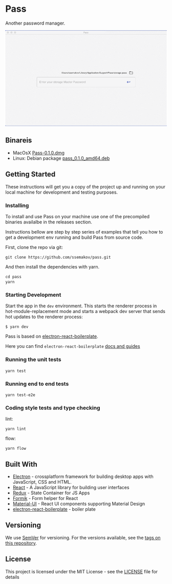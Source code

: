 # Pass

Another password manager.

![Pass Demo](demo/pass_0_1_0_demo.gif)

## Binareis

- MacOsX [Pass-0.1.0.dmg](https://github.com/ssemakov/pass/releases/download/v0.1.0/Pass-0.1.0.dmg)
- Linux: Debian package [pass_0.1.0_amd64.deb](https://github.com/ssemakov/pass/releases/download/v0.1.0/pass_0.1.0_amd64.deb)

## Getting Started

These instructions will get you a copy of the project up and running on your local machine for development and testing purposes.

### Installing

To install and use Pass on your machine use one of the precompiled binaries availalbe in the releases section.

Instructions bellow are step by step series of examples that tell you how to get a development env running and build Pass from source code.

First, clone the repo via git:

```
git clone https://github.com/ssemakov/pass.git
```

And then install the dependencies with yarn.

```
cd pass
yarn
```

### Starting Development

Start the app in the `dev` environment. This starts the renderer process in hot-module-replacement mode and starts a webpack dev server that sends hot updates to the renderer process:

```
$ yarn dev
```

Pass is based on [electron-react-boilerplate](https://github.com/electron-react-boilerplate/electron-react-boilerplate).

Here you can find `electron-react-boilerplate` [docs and guides](https://electron-react-boilerplate.js.org/docs/installation/)

### Running the unit tests

```
yarn test
```

### Running end to end tests

```
yarn test-e2e
```

### Coding style tests and type checking

lint:

```
yarn lint
```

flow:

```
yarn flow
```

## Built With

- [Electron](https://www.electronjs.org/) - crossplatform framework for building desktop apps with JavaScript, CSS and HTML.
- [React](https://reactjs.org/) - A JavaScript library for building user interfaces
- [Redux](https://redux.js.org/) - State Container for JS Apps
- [Formik](https://jaredpalmer.com/formik) - Form helper for React
- [Material-UI](https://material-ui.com/) - React UI components supporting Material Design
- [electron-react-boilerplate](https://github.com/electron-react-boilerplate/electron-react-boilerplate) - boiler plate

## Versioning

We use [SemVer](http://semver.org/) for versioning. For the versions available, see the [tags on this repository](https://github.com/ssemakov/pass/releases).

## License

This project is licensed under the MIT License - see the [LICENSE](LICENSE) file for details
